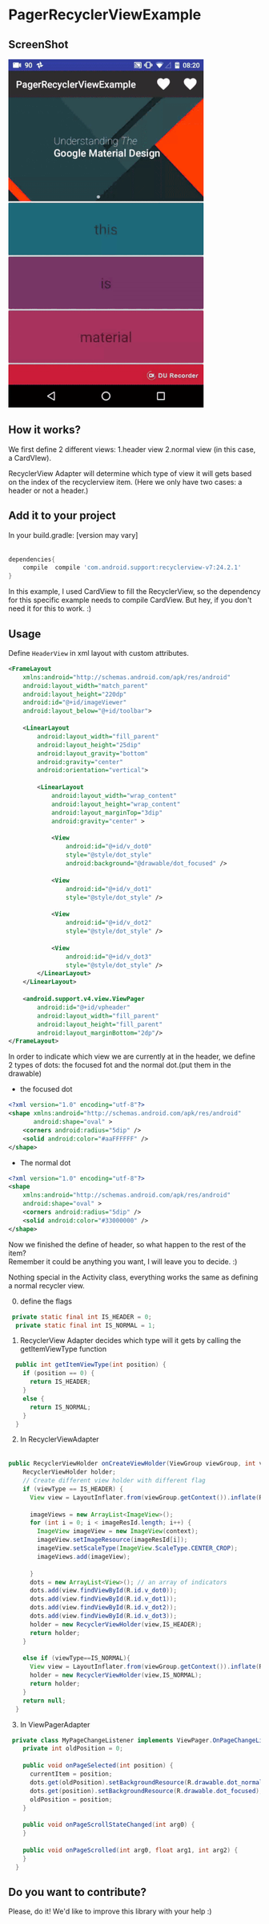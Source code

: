 # PagerRecyclerViewExample

ScreenShot
-----------
![Demo Screenshot][1]


How it works?
----------------------
We first define 2 different views: 1.header view 2.normal view (in this case, a CardVIew).

RecyclerView Adapter will determine which type of view it will gets based on the index of the recyclerview item. (Here we only have two cases: a header or not a header.)

Add it to your project
----------------------
 In your build.gradle: [version may vary]

```groovy

dependencies{
    compile  compile 'com.android.support:recyclerview-v7:24.2.1'
}

```
In this example, I used CardView to fill the RecyclerView, so the dependency for this specific example needs to compile CardView.
But hey, if you don't need it for this to work. :)

Usage
-----

Define `HeaderView` in xml layout with custom attributes.
```xml
<FrameLayout
    xmlns:android="http://schemas.android.com/apk/res/android"
    android:layout_width="match_parent"
    android:layout_height="220dp"
    android:id="@+id/imageViewer"
    android:layout_below="@+id/toolbar">

    <LinearLayout
        android:layout_width="fill_parent"
        android:layout_height="25dip"
        android:layout_gravity="bottom"
        android:gravity="center"
        android:orientation="vertical">

        <LinearLayout
            android:layout_width="wrap_content"
            android:layout_height="wrap_content"
            android:layout_marginTop="3dip"
            android:gravity="center" >

            <View
                android:id="@+id/v_dot0"
                style="@style/dot_style"
                android:background="@drawable/dot_focused" />

            <View
                android:id="@+id/v_dot1"
                style="@style/dot_style" />

            <View
                android:id="@+id/v_dot2"
                style="@style/dot_style" />

            <View
                android:id="@+id/v_dot3"
                style="@style/dot_style" />
        </LinearLayout>
    </LinearLayout>

    <android.support.v4.view.ViewPager
        android:id="@+id/vpheader"
        android:layout_width="fill_parent"
        android:layout_height="fill_parent"
        android:layout_marginBottom="2dp"/>
</FrameLayout>
```

In order to indicate which view we are currently at in the header, we define 2 types of dots: the focused fot and the normal dot.(put them in the drawable)

* the focused dot
```xml
<?xml version="1.0" encoding="utf-8"?>
<shape xmlns:android="http://schemas.android.com/apk/res/android"
       android:shape="oval" >
    <corners android:radius="5dip" />
    <solid android:color="#aaFFFFFF" />
</shape>
```

* The normal dot
```xml
<?xml version="1.0" encoding="utf-8"?>
<shape
    xmlns:android="http://schemas.android.com/apk/res/android"
    android:shape="oval" >
    <corners android:radius="5dip" />
    <solid android:color="#33000000" />
</shape>
```

Now we finished the define of header, so what happen to the rest of the item?<br />
Remember it could be anything you want, I will leave you to decide. :)

Nothing special in the Activity class, everything works the same as defining a normal recycler view.

0. define the flags

```java
 private static final int IS_HEADER = 0;
  private static final int IS_NORMAL = 1;
```


1. RecyclerView Adapter decides which type will it gets by calling the getItemViewType function

```java
  public int getItemViewType(int position) {
    if (position == 0) {
      return IS_HEADER;
    }
    else {
      return IS_NORMAL;
    }
  }
```


2. In RecyclerViewAdapter

```java

public RecyclerViewHolder onCreateViewHolder(ViewGroup viewGroup, int viewType) {
    RecyclerViewHolder holder;
    // Create different view holder with different flag
    if (viewType == IS_HEADER) {
      View view = LayoutInflater.from(viewGroup.getContext()).inflate(R.layout.home_header, viewGroup, false);

      imageViews = new ArrayList<ImageView>();
      for (int i = 0; i < imageResId.length; i++) {
        ImageView imageView = new ImageView(context);
        imageView.setImageResource(imageResId[i]);
        imageView.setScaleType(ImageView.ScaleType.CENTER_CROP);
        imageViews.add(imageView);

      }
      dots = new ArrayList<View>(); // an array of indicators
      dots.add(view.findViewById(R.id.v_dot0));
      dots.add(view.findViewById(R.id.v_dot1));
      dots.add(view.findViewById(R.id.v_dot2));
      dots.add(view.findViewById(R.id.v_dot3));
      holder = new RecyclerViewHolder(view,IS_HEADER);
      return holder;
    }

    else if (viewType==IS_NORMAL){
      View view = LayoutInflater.from(viewGroup.getContext()).inflate(R.layout.home_recycler_item, viewGroup, false);
      holder = new RecyclerViewHolder(view,IS_NORMAL);
      return holder;
    }
    return null;
  }
```

3. In ViewPagerAdapter

```java
 private class MyPageChangeListener implements ViewPager.OnPageChangeListener {
    private int oldPosition = 0;

    public void onPageSelected(int position) {
      currentItem = position;
      dots.get(oldPosition).setBackgroundResource(R.drawable.dot_normal);
      dots.get(position).setBackgroundResource(R.drawable.dot_focused);
      oldPosition = position;
    }

    public void onPageScrollStateChanged(int arg0) {
    }

    public void onPageScrolled(int arg0, float arg1, int arg2) {
    }
  }
```




Do you want to contribute?
--------------------------

Please, do it! We'd like to improve this library with your help :)











[1]: ./example.gif